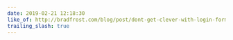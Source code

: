 ```yaml
---
date: 2019-02-21 12:18:30
like_of: http://bradfrost.com/blog/post/dont-get-clever-with-login-forms/
trailing_slash: true
---
```

